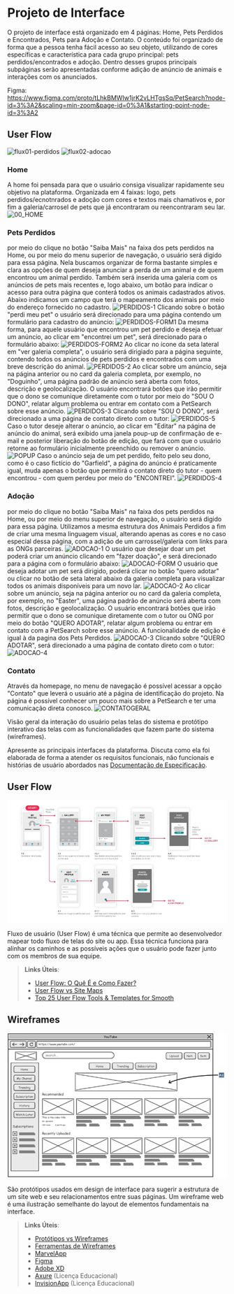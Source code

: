 
# Projeto de Interface

O projeto de interface está organizado em 4 páginas: Home, Pets Perdidos e Encontrados, Pets para Adoção e Contato. O conteúdo foi organizado de forma que a pessoa tenha fácil acesso ao seu objeto, utilizando de cores específicas e característica para cada grupo principal: pets perdidos/encontrados e adoção. Dentro desses grupos principais subpáginas serão apresentadas conforme adição de anúncio de animais e interações com os anunciados.

Figma: https://www.figma.com/proto/tLhkBMWIw1jrK2vLHTgsSq/PetSearch?node-id=3%3A2&scaling=min-zoom&page-id=0%3A1&starting-point-node-id=3%3A2

## User Flow
![flux01-perdidos](https://user-images.githubusercontent.com/102265286/165527665-b11ddf3a-1c25-4cd2-b12b-93c72597d4ad.jpg)
![flux02-adocao](https://user-images.githubusercontent.com/102265286/165527682-edd9e506-676f-4bee-9adb-96ee42306dde.jpg)

### Home
A home foi pensada para que o usuário consiga visualizar rapidamente seu objetivo na plataforma. Organizada em 4 faixas: logo, pets perdidos/ecnotnrados e adoção com cores e textos mais chamativos e, por fim a galeria/carrosel de pets que já encontraram ou reencontraram seu lar.
![00_HOME](https://user-images.githubusercontent.com/102265286/165529829-1c529a68-02e7-46dc-8fff-6bf3c4c9d4a7.png)

### Pets Perdidos
por meio do clique no botão "Saiba Mais" na faixa dos pets perdidos na Home, ou por meio do menu superior de navegação, o usuário será digido para essa página. Nela buscamos organizar de forma bastante simples e clara as opções de quem deseja anunciar a perda de um animal e de quem encontrou um animal perdido. Também será inserida uma galeria com os anúncios de pets mais recentes e, logo abaixo, um botão para indicar o acesso para outra página que conterá todos os animais cadastrados ativos. Abaixo indicamos um campo que terá o mapeamento dos animais por meio do endereço fornecido no cadastro.
![PERDIDOS-1](https://user-images.githubusercontent.com/102265286/165650153-3d5df5be-ccc3-4f00-9aa5-6aaf99cc6468.png)
Clicando sobre o botão "perdi meu pet" o usuário será direcionado para uma página contendo um formulário para cadastro do anúncio:
![PERDIDOS-FORM1](https://user-images.githubusercontent.com/102265286/165650721-8d9cdcce-0546-4f8b-8b28-8855223f1fdf.png)
Da mesma forma, para aquele usuário que encontrou um pet perdido e deseja efetuar um anúncio, ao clicar em "encontrei um pet", será direcionado para o formulário abaixo:
![PERDIDOS-FORM2](https://user-images.githubusercontent.com/102265286/165650860-a4b21d82-5d73-46f4-bd93-c86093e330fb.png)
Ao clicar no ícone da seta lateral em "ver galeria completa", o usuário será dirigiado para a página seguinte, contendo todos os anúncios de pets perdidos e encontrados com uma breve descrição do animal.
![PERDIDOS-2](https://user-images.githubusercontent.com/102265286/165651330-f1b35e78-be6f-41ac-9ebf-7ca5c3e31ee4.png)
Ao clicar sobre um anúncio, seja na página anterior ou no card da galeria completa, por exemplo, no "Doguinho", uma página padrão de anúncio será aberta com fotos, descrição e geolocalização. O usuário encontrará botões que irão permitir que o dono se comunique diretamente com o tutor por meio do "SOU O DONO", relatar algum problema ou entrar em contato com a PetSearch sobre esse anúncio.
![PERDIDOS-3](https://user-images.githubusercontent.com/102265286/165651832-de44edfd-edb7-4676-a637-de669a848e74.png)
Clicando sobre "SOU O DONO", será direcionado a uma página de contato direto com o tutor:
![PERDIDOS-5](https://user-images.githubusercontent.com/102265286/165651873-3c1d8d25-5acc-45fa-aa0d-2319ffc51011.png)
Caso o tutor deseje alterar o anúncio, ao clicar em "Editar" na página de anúncio do animal, será exibido uma janela poup-up de confirmação de e-mail e posterior liberação do botão de edição, que fará com que o usuário retorne ao formulário inicialmente preenchido ou remover o anúncio.
![POPUP](https://user-images.githubusercontent.com/102265286/165652013-802dc94b-38a0-4117-97b9-430af55467c5.png)
Caso o anúncio seja de um pet perdido, feito pelo seu dono, como é o caso fictício do "Garfield", a página do anúncio é praticamente igual, muda apenas o botão que permitirá o contato direto do tutor - quem encontrou - com quem perdeu por meio do "ENCONTREI".
![PERDIDOS-4](https://user-images.githubusercontent.com/102265286/165652627-065c2a2a-ee48-4b2b-a9f3-f257b047592b.png)

### Adoção
por meio do clique no botão "Saiba Mais" na faixa dos pets perdidos na Home, ou por meio do menu superior de navegação, o usuário será digido para essa página. Utilizamos a mesma estrutura dos Animais Perdidos a fim de criar uma mesma linguagem visual, alterando apenas as cores e no caso especial dessa página, com a adição de um carrossel/galeria com links para as ONGs parceiras.
![ADOCAO-1](https://user-images.githubusercontent.com/102265286/165652879-0f6da08a-68f0-4ae0-b39f-a4698739a014.png)
O usuário que desejar doar um pet poderá criar um anúncio clicando em "fazer doação", e será direcionado para a página com o formulário abaixo:
![ADOCAO-FORM](https://user-images.githubusercontent.com/102265286/165653477-47c3ccad-c30b-4f94-a4ba-4e2f66d99bb1.png)
O usuário que deseja adotar um pet será dirigido, poderá clicar no botão "quero adotar" ou clicar no botão de seta lateral abaixo da galeria completa para visualizar todos os animais disponíveis para um novo lar.
![ADOCAO-2](https://user-images.githubusercontent.com/102265286/165653856-5d7b53d4-f40b-44c1-8eee-81b78a4377de.png)
Ao clicar sobre um anúncio, seja na página anterior ou no card da galeria completa, por exemplo, no "Easter", uma página padrão de anúncio será aberta com fotos, descrição e geolocalização. O usuário encontrará botões que irão permitir que o dono se comunique diretamente com o tutor ou ONG por meio do botão "QUERO ADOTAR", relatar algum problema ou entrar em contato com a PetSearch sobre esse anúncio. A funcionalidade de edição é igual à da pagina dos Pets Perdidos.
![ADOCAO-3](https://user-images.githubusercontent.com/102265286/165654026-5649eb82-ca21-453e-ace3-5483926886d0.png)
Clicando sobre "QUERO ADOTAR", será direcionado a uma página de contato direto com o tutor:
![ADOCAO-4](https://user-images.githubusercontent.com/102265286/165654078-9a55b1b3-e832-420a-8fa3-db384084a268.png)

### Contato
Através da homepage, no menu de navegação é possível acessar a opção "Contato" que leverá o usuário até a página de identificação do projeto. Na página é possível conhecer um pouco mais sobre a PetSearch e ter uma comunicação direta conosco.
![CONTATOGERAL](https://user-images.githubusercontent.com/102265286/165530826-9beeef59-827b-4946-8a98-306243724e47.png)



Visão geral da interação do usuário pelas telas do sistema e protótipo interativo das telas com as funcionalidades que fazem parte do sistema (wireframes).

 Apresente as principais interfaces da plataforma. Discuta como ela foi elaborada de forma a atender os requisitos funcionais, não funcionais e histórias de usuário abordados nas <a href="2-Especificação do Projeto.md"> Documentação de Especificação</a>.

## User Flow

![Exemplo de UserFlow](img/userflow.jpg)

Fluxo de usuário (User Flow) é uma técnica que permite ao desenvolvedor mapear todo fluxo de telas do site ou app. Essa técnica funciona para alinhar os caminhos e as possíveis ações que o usuário pode fazer junto com os membros de sua equipe.

> **Links Úteis**:
> - [User Flow: O Quê É e Como Fazer?](https://medium.com/7bits/fluxo-de-usu%C3%A1rio-user-flow-o-que-%C3%A9-como-fazer-79d965872534)
> - [User Flow vs Site Maps](http://designr.com.br/sitemap-e-user-flow-quais-as-diferencas-e-quando-usar-cada-um/)
> - [Top 25 User Flow Tools & Templates for Smooth](https://www.mockplus.com/blog/post/user-flow-tools)


## Wireframes

![Exemplo de Wireframe](img/wireframe-example.png)

São protótipos usados em design de interface para sugerir a estrutura de um site web e seu relacionamentos entre suas páginas. Um wireframe web é uma ilustração semelhante do layout de elementos fundamentais na interface.
 
> **Links Úteis**:
> - [Protótipos vs Wireframes](https://www.nngroup.com/videos/prototypes-vs-wireframes-ux-projects/)
> - [Ferramentas de Wireframes](https://rockcontent.com/blog/wireframes/)
> - [MarvelApp](https://marvelapp.com/developers/documentation/tutorials/)
> - [Figma](https://www.figma.com/)
> - [Adobe XD](https://www.adobe.com/br/products/xd.html#scroll)
> - [Axure](https://www.axure.com/edu) (Licença Educacional)
> - [InvisionApp](https://www.invisionapp.com/) (Licença Educacional)
